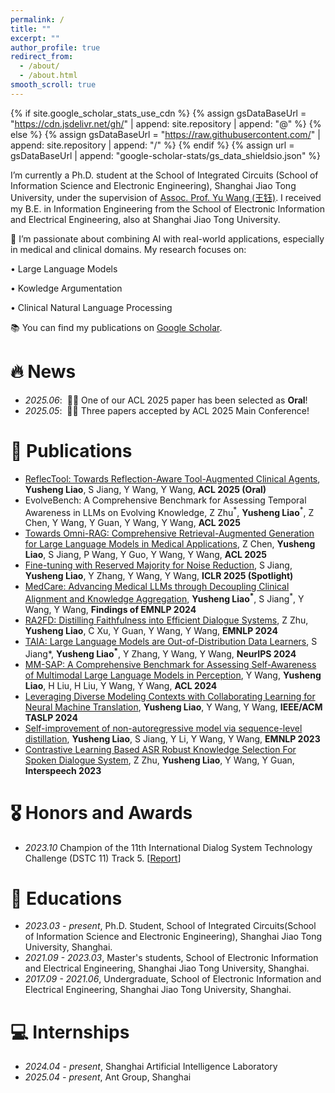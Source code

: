 ```yaml
---
permalink: /
title: ""
excerpt: ""
author_profile: true
redirect_from: 
  - /about/
  - /about.html
smooth_scroll: true
---
```


{% if site.google_scholar_stats_use_cdn %}
{% assign gsDataBaseUrl = "https://cdn.jsdelivr.net/gh/" | append: site.repository | append: "@" %}
{% else %}
{% assign gsDataBaseUrl = "https://raw.githubusercontent.com/" | append: site.repository | append: "/" %}
{% endif %}
{% assign url = gsDataBaseUrl | append: "google-scholar-stats/gs_data_shieldsio.json" %}

<span class='anchor' id='about-me'></span>

I’m currently a Ph.D. student at the School of Integrated Circuits (School of Information Science and Electronic Engineering), Shanghai Jiao Tong University, under the supervision of <a href="https://yuwangsjtu.github.io/" target="_blank">Assoc. Prof. Yu Wang (王钰)</a>. I received my B.E. in Information Engineering from the School of Electronic Information and Electrical Engineering, also at Shanghai Jiao Tong University.

🔬 I’m passionate about combining AI with real-world applications, especially in medical and clinical domains. My research focuses on:

•	Large Language Models

•	Kowledge Argumentation

•	Clinical Natural Language Processing

📚 You can find my publications on <a href="https://scholar.google.com/citations?user=ErjimggAAAAJ&hl=en&oi=ao" target="_blank">Google Scholar</a>.

<span id='-news'></span>
# 🔥 News
- *2025.06*: &nbsp;🎉🎉 One of our ACL 2025 paper has been selected as **Oral**!
- *2025.05*: &nbsp;🎉🎉 Three papers accepted by ACL 2025 Main Conference!

<span id='-publications'></span>
# 📝 Publications 
- [ReflecTool: Towards Reflection-Aware Tool-Augmented Clinical Agents](https://arxiv.org/pdf/2410.17657), **Yusheng Liao**, S Jiang, Y Wang, Y Wang, **ACL 2025 (Oral)**
- EvolveBench: A Comprehensive Benchmark for Assessing Temporal Awareness in LLMs on Evolving Knowledge, Z Zhu<sup>&#42;</sup>, **Yusheng Liao**<sup>&#42;</sup>, Z Chen, Y Wang, Y Guan, Y Wang, Y Wang, **ACL 2025**
- [Towards Omni-RAG: Comprehensive Retrieval-Augmented Generation for Large Language Models in Medical Applications](https://arxiv.org/pdf/2501.02460), Z Chen, **Yusheng Liao**, S Jiang, P Wang, Y Guo, Y Wang, Y Wang, **ACL 2025**
- [Fine-tuning with Reserved Majority for Noise Reduction](https://openreview.net/pdf?id=ZV7CLf0RHK), S Jiang, **Yusheng Liao**, Y Zhang, Y Wang, Y Wang, **ICLR 2025 (Spotlight)**
- [MedCare: Advancing Medical LLMs through Decoupling Clinical Alignment and Knowledge Aggregation](https://aclanthology.org/2024.findings-emnlp.619/), **Yusheng Liao<sup>&#42;</sup>**, S Jiang<sup>&#42;</sup>, Y Wang, Y Wang, **Findings of EMNLP 2024**
- [RA2FD: Distilling Faithfulness into Efficient Dialogue Systems](https://aclanthology.org/2024.emnlp-main.685/), Z Zhu, **Yusheng Liao**, C Xu, Y Guan, Y Wang, Y Wang, **EMNLP 2024**
- [TAIA: Large Language Models are Out-of-Distribution Data Learners](https://openreview.net/pdf?id=XxSME6GE1G), S Jiang*, **Yusheng Liao<sup>&#42;</sup>**, Y Zhang, Y Wang, Y Wang, **NeurIPS 2024**
- [MM-SAP: A Comprehensive Benchmark for Assessing Self-Awareness of Multimodal Large Language Models in Perception](https://aclanthology.org/2024.acl-long.498/), Y Wang, **Yusheng Liao**, H Liu, H Liu, Y Wang, Y Wang, **ACL 2024**
- [Leveraging Diverse Modeling Contexts with Collaborating Learning for Neural Machine Translation](https://ieeexplore.ieee.org/abstract/document/10476658), **Yusheng Liao**, Y Wang, Y Wang, **IEEE/ACM TASLP 2024**
- [Self-improvement of non-autoregressive model via sequence-level distillation](https://aclanthology.org/2023.emnlp-main.878.pdf), **Yusheng Liao**, S Jiang, Y Li, Y Wang, Y Wang, **EMNLP 2023**
- [Contrastive Learning Based ASR Robust Knowledge Selection For Spoken Dialogue System](https://www.isca-archive.org/interspeech_2023/zhu23e_interspeech.pdf), Z Zhu, **Yusheng Liao**, Y Wang, Y Guan, **Interspeech 2023**

<span id='-honors-and-awards'></span>
# 🎖 Honors and Awards
- *2023.10* Champion of the 11th International Dialog System Technology Challenge (DSTC 11) Track 5. [[Report](https://www.seiee.sjtu.edu.cn/index_news/9112.html)]

<span id='-educations'></span>
# 📖 Educations
- *2023.03 - present*, Ph.D. Student, School of Integrated Circuits(School of Information Science and Electronic Engineering), Shanghai Jiao Tong University, Shanghai.
- *2021.09 - 2023.03*, Master's students, School of Electronic Information and Electrical Engineering, Shanghai Jiao Tong University, Shanghai.
- *2017.09 - 2021.06*, Undergraduate, School of Electronic Information and Electrical Engineering, Shanghai Jiao Tong University, Shanghai.

<span id='-internships'></span>
# 💻 Internships
- *2024.04 - present*, Shanghai Artificial Intelligence Laboratory
- *2025.04 - present*, Ant Group, Shanghai


